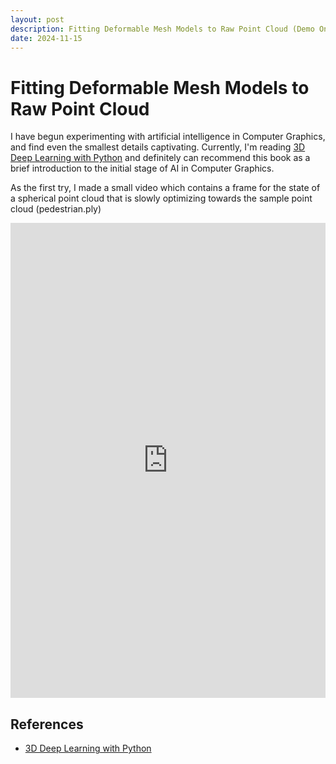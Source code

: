```yaml
---
layout: post
description: Fitting Deformable Mesh Models to Raw Point Cloud (Demo Only)
date: 2024-11-15
---
```

<h1> Fitting Deformable Mesh Models to Raw Point Cloud </h1>

I have begun experimenting with artificial intelligence in Computer Graphics, and find even the smallest details captivating. Currently, I'm reading [3D Deep Learning with Python](https://www.packtpub.com/en-es/product/3d-deep-learning-with-python-9781803247823) and definitely can recommend this book as a brief introduction to the initial stage of AI in Computer Graphics.

As the first try, I made a small video which contains a frame for the state of a spherical point cloud that is slowly optimizing towards the sample point cloud (pedestrian.ply)

<iframe width="100%" height="760" src="https://www.youtube.com/embed/Hk902Jvl8ik" title="Fitting Deformable Mesh Models to Raw Point Clouds" frameborder="0" allow="accelerometer; autoplay; clipboard-write; encrypted-media; gyroscope; picture-in-picture; web-share" referrerpolicy="strict-origin-when-cross-origin" allowfullscreen></iframe>

## References

* [3D Deep Learning with Python](https://www.packtpub.com/en-es/product/3d-deep-learning-with-python-9781803247823)
